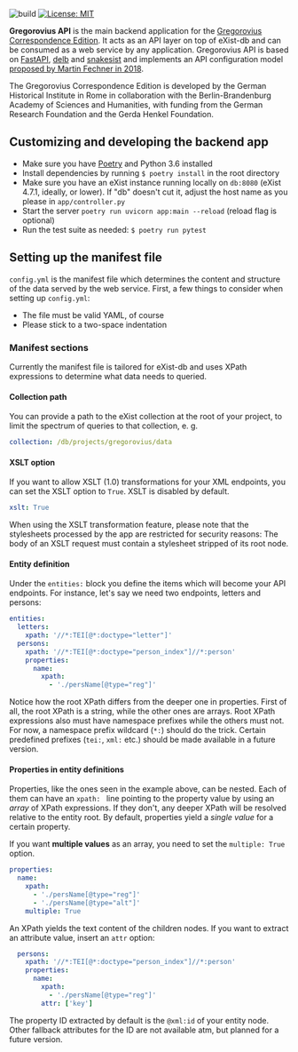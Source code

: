 ![build](https://github.com/03b8/gregorovius-api/workflows/build/badge.svg)
[![License: MIT](https://img.shields.io/badge/License-MIT-yellow.svg)](https://opensource.org/licenses/MIT)

**Gregorovius API** is the main backend application for the
[Gregorovius Correspondence Edition](https://gregorovius-edition.dhi-roma.it).
It acts as an API layer on top of eXist-db and can be consumed as a web service
by any application. Gregorovius API is based on [FastAPI](https://fastapi.tiangolo.com/),
[delb](https://delb.readthedocs.io/) and [snakesist](https://snakesist.readthedocs.io/)
and implements an API configuration model
[proposed by Martin Fechner in 2018](https://core.ac.uk/download/pdf/154356753.pdf#page=205).

The Gregorovius Correspondence Edition is developed by the German Historical
Institute in Rome in collaboration with the Berlin-Brandenburg Academy of Sciences and
Humanities, with funding from the German Research Foundation and the Gerda Henkel Foundation.

## Customizing and developing the backend app

* Make sure you have [Poetry](https://poetry.eustace.io/docs/) 
  and Python 3.6 installed
* Install dependencies by running `$ poetry install` in the root directory
* Make sure you have an eXist instance running locally on `db:8080`
  (eXist 4.7.1, ideally, or lower). If "db" doesn't cut it, adjust the host
  name as you please in `app/controller.py`
* Start the server `poetry run uvicorn app:main --reload` 
  (reload flag is optional)
* Run the test suite as needed: `$ poetry run pytest`

## Setting up the manifest file

`config.yml` is the manifest file which determines the content
and structure of the data served by the web service.
First, a few things to consider when setting up `config.yml`:

* The file must be valid YAML, of course
* Please stick to a two-space indentation

### Manifest sections

Currently the manifest file is tailored for eXist-db and
uses XPath expressions to determine what data needs to queried.

#### Collection path
You can provide a path to the eXist collection at the root of your project,
to limit the spectrum of queries to that collection, e. g.

```yaml
collection: /db/projects/gregorovius/data
```

#### XSLT option
If you want to allow XSLT (1.0) transformations for your XML endpoints,
you can set the XSLT option to `True`. XSLT is disabled by default.

```yaml
xslt: True
```

When using the XSLT transformation feature, please note that
the stylesheets processed by the app are restricted for security reasons: The
body of an XSLT request must contain a stylesheet stripped of its root node.

#### Entity definition

Under the `entities:` block you define the items which will become
your API endpoints. For instance, let's say we need two endpoints, letters and persons:

```yaml
entities:
  letters:
    xpath: '//*:TEI[@*:doctype="letter"]'
  persons:
    xpath: '//*:TEI[@*:doctype="person_index"]//*:person'
    properties:
      name:
        xpath:
          - './persName[@type="reg"]'
```

Notice how the root XPath differs from the deeper one in properties.
First of all, the root XPath is a string, while the other ones are arrays.
Root XPath expressions also must have namespace prefixes while the others must not.
For now, a namespace prefix wildcard (`*:`) should do the trick. 
Certain predefined prefixes (`tei:`, `xml:` etc.) should be made 
available in a future version.

#### Properties in entity definitions

Properties, like the ones seen in the example above, can be nested.
Each of them can have an `xpath: ` line pointing to the property value
by using an *array* of XPath expressions.
If they don't, any deeper XPath will be resolved relative to the 
entity root. By default, properties yield a *single value* for a certain
property. 

If you want **multiple values** as an array, you need to set the
`multiple: True` option.

```yaml
properties:
  name:
    xpath:
      - './persName[@type="reg"]'
      - './persName[@type="alt"]'
    multiple: True
```

An XPath yields the text content of the children nodes. If you want to 
extract an attribute value, insert an `attr` option:

```yaml
  persons:
    xpath: '//*:TEI[@*:doctype="person_index"]//*:person'
    properties:
      name:
        xpath:
          - './persName[@type="reg"]'
        attr: ['key']
```

The property ID extracted by default is the `@xml:id` of your entity node.
Other fallback attributes for the ID are not available atm, but planned 
for a future version.
